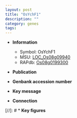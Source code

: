```yaml
---
layout: post
title: "OsYchF1"
description: ""
category: genes
tags: 
---
```


* **Information**  
    + Symbol: OsYchF1  
    + MSU: [LOC_Os08g09940](http://rice.uga.edu/cgi-bin/ORF_infopage.cgi?orf=LOC_Os08g09940)  
    + RAPdb: [Os08g0199300](http://rapdb.dna.affrc.go.jp/viewer/gbrowse_details/irgsp1?name=Os08g0199300)  

* **Publication**  

* **Genbank accession number**  

* **Key message**  

* **Connection**  

[//]: # * **Key figures**  



